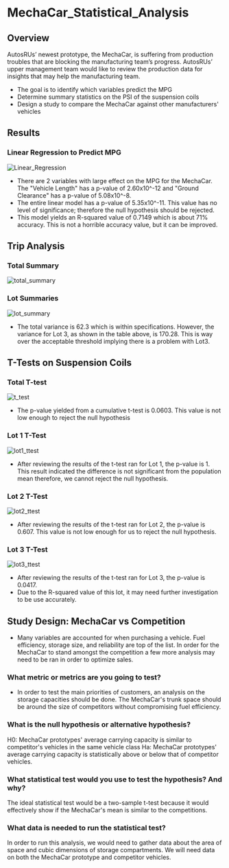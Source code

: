 # MechaCar_Statistical_Analysis
## Overview
AutosRUs’ newest prototype, the MechaCar, is suffering from production troubles that are blocking the manufacturing team’s progress. AutosRUs’ upper management team would like to review the production data for insights that may help the manufacturing team.
* The goal is to identify which variables predict the MPG
* Determine summary statistics on the PSI of the suspension coils
* Design a study to compare the MechaCar against other manufacturers' vehicles

## Results
### Linear Regression to Predict MPG
![Linear_Regression ](https://user-images.githubusercontent.com/93167609/160030910-f1648a64-3db9-4d44-bf2a-fb539c980ba2.png)
* There are 2 variables with large effect on the MPG for the MechaCar. The "Vehicle Length" has a p-value of 2.60x10^-12 and "Ground Clearance" has a p-value of 5.08x10^-8. 
*  The entire linear model has a p-value of 5.35x10^-11. This value has no level of significance; therefore the null hypothesis should be rejected. 
*  This model yields an R-squared value of 0.7149 which is about 71% accuracy. This is not a horrible accuracy value, but it can be improved. 

## Trip Analysis
### Total Summary
![total_summary](https://user-images.githubusercontent.com/93167609/160033279-c093fb16-1da2-422c-87ff-8cae9c6a83d2.png)

### Lot Summaries
![lot_summary](https://user-images.githubusercontent.com/93167609/160033302-2ec30b39-d049-4d54-a3a0-d32f4f88b245.png)
* The total variance is 62.3 which is within specifications. However, the variance for Lot 3, as shown in the table above, is 170.28. This is way over the acceptable threshold implying there is a problem with Lot3. 

##  T-Tests on Suspension Coils 
### Total T-test
![t_test](https://user-images.githubusercontent.com/93167609/160033615-897c1734-0ab3-4c45-9047-406c943e66ed.png)
* The p-value yielded from a cumulative t-test is 0.0603. This value is not low enough to reject the null hypothesis

### Lot 1 T-Test
![lot1_ttest](https://user-images.githubusercontent.com/93167609/160033677-8dd6f3c0-90dc-4b8f-97df-e015b37295fb.png)
* After reviewing the results of the t-test ran for Lot 1, the p-value is 1. This result indicated the difference is not significant from the population mean therefore, we cannot reject the null hypothesis.

### Lot 2 T-Test
![lot2_ttest](https://user-images.githubusercontent.com/93167609/160033702-ba176ae5-d5ef-4fd2-a841-bf9919ae87f5.png)
* After reviewing the results of the t-test ran for Lot 2, the p-value is 0.607. This value is not low enough for us to reject the null hypothesis.


### Lot 3 T-Test
![lot3_ttest](https://user-images.githubusercontent.com/93167609/160033732-bcbe66ad-0ab6-422d-a295-b3e8d9cb0756.png)
* After reviewing the results of the t-test ran for Lot 3, the p-value is 0.0417.
* Due to the R-squared value of this lot, it may need further investigation to be use accurately.

## Study Design: MechaCar vs Competition
* Many variables are accounted for when purchasing a vehicle. Fuel efficiency, storage size, and reliability are top of the list. In order for the MechaCar to stand amongst the competition a few more analysis may need to be ran in order to optimize sales.
### What metric or metrics are you going to test?
* In order to test the main priorities of customers, an analysis on the storage capacities should be done. The MechaCar's trunk space should be around the size of competitors without compromising fuel efficiency.
### What is the null hypothesis or alternative hypothesis?
H0: MechaCar prototypes' average carrying capacity is similar to competitor's vehicles in the same vehicle class Ha: MechaCar prototypes' average carrying capacity is statistically above or below that of competitor vehicles.

### What statistical test would you use to test the hypothesis? And why?
The ideal statistical test would be a two-sample t-test because it would effectively show if the MechaCar's mean is similar to the competitions.

### What data is needed to run the statistical test?
In order to run this analysis, we would need to gather data about the area of space and cubic dimensions of storage compartments. We will need data on both the MechaCar prototype and competitor vehicles.





